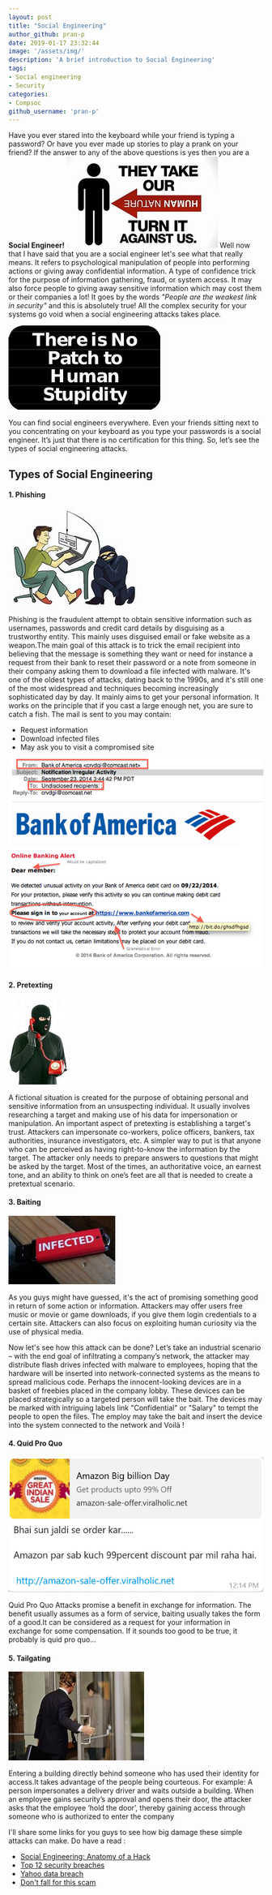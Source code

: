 ```yaml
---
layout: post
title: "Social Engineering"
author_github: pran-p
date: 2019-01-17 23:32:44
image: '/assets/img/'
description: 'A brief introduction to Social Engineering'
tags:
- Social engineering
- Security
categories:
- Compsoc
github_username: 'pran-p'
---
```


Have you ever stared into the keyboard while your friend is typing a password? Or have you ever made up stories to play a prank on your friend? If the answer to any of the above questions is yes then you are a **Social Engineer!**
![image](/blog/assets/img/social-engineering/0.jpg) 
Well now that I have said that you are a social engineer let's see what that really means.
It refers to psychological manipulation of people into performing actions or giving away confidential information. A type of confidence trick for the purpose of information gathering, fraud, or system access. It may also force people to giving away sensitive information which may cost them or their companies a lot!
It goes by the words *"People are the weakest link in security"* and this is absolutely true! All the complex security for your systems go void when a social engineering attacks takes place.

![image](/blog/assets/img/social-engineering/1.jpg) 

You can find social engineers everywhere. Even your friends sitting next to you concentrating on your keyboard as you type your passwords is a social engineer. It’s just that there is no certification for this thing. So, let’s see the types of social engineering attacks.

## Types of Social Engineering

#### 1. Phishing

![phishing](/blog/assets/img/social-engineering/2.jpg) 

Phishing is the fraudulent attempt to obtain sensitive information such as usernames, passwords and credit card details by disguising as a trustworthy entity. This mainly uses disguised email or fake website as a weapon.The main goal of this attack is to trick the email recipient into believing that the message is something they want or need for instance a request from their bank to reset their password or a note from someone in their company asking them to download a file infected with malware. It's one of the oldest types of attacks, dating back to the 1990s, and it's still one of the most widespread and techniques becoming increasingly sophisticated day by day. It mainly aims to get your personal information.
It works on the principle that if you cast a large enough net, you are sure to catch a fish.
The mail is sent to you may contain:

* Request information 
* Download infected files
* May ask you to visit a compromised site

![phishing](/blog/assets/img/social-engineering/6.png) 

#### 2. Pretexting

![pretexting](/blog/assets/img/social-engineering/3.jpg) 

A fictional situation is created for the purpose of obtaining personal and sensitive information from an unsuspecting individual. It usually involves researching a target and making use of his data for impersonation or manipulation. An important aspect of pretexting is establishing a target's trust.
Attackers can impersonate co-workers, police officers, bankers, tax authorities, insurance investigators, etc. A simpler way to put is that anyone who can be perceived as having right-to-know the information by the target. The attacker only needs to prepare answers to questions that might be asked by the target. Most of the times, an authoritative voice, an earnest tone, and an ability to think on one’s feet are all that is needed to create a pretextual scenario.

#### 3. Baiting

![baiting](/blog/assets/img/social-engineering/4.jpg) 

As you guys might have guessed, it's the act of promising something good in return of some action or information. Attackers may offer users free music or movie or game downloads, if you give them login credentials to a certain site. Attackers can also focus on exploiting human curiosity via the use of physical media.

Now let's see how this attack can be done?
Let’s take an industrial scenario – with the end goal of infiltrating a company’s network, the attacker may distribute flash drives infected with malware to employees, hoping that the hardware will be inserted into network-connected systems as the means to spread malicious code. Perhaps the innocent-looking devices are in a basket of freebies placed in the company lobby. These devices can be placed strategically so a targeted person will take the bait. The devices may be marked with intriguing labels link "Confidential" or "Salary" to tempt the people to open the files. The employ may take the bait and insert the device into the system connected to the network and Voilà !

#### 4. Quid Pro Quo

![quid-pro-quo](/blog/assets/img/social-engineering/7.PNG) 

Quid Pro Quo Attacks promise a benefit in exchange for information. The benefit usually assumes as a form of service, baiting usually takes the form of a good.It can be considered as a request for your information in exchange for some compensation. If it sounds too good to be true, it probably is quid pro quo…

#### 5. Tailgating

![tailgating](/blog/assets/img/social-engineering/5.jpg) 

Entering a building directly behind someone who has used their identity for access.It takes advantage of the people being courteous. For example: A person impersonates a delivery driver and waits outside a building. When an employee gains security’s approval and opens their door, the attacker asks that the employee ‘hold the door’, thereby gaining access through someone who is authorized to enter the company


I'll share some links for you guys to see how big damage these simple attacks can make. Do have a read :

- [Social Engineering: Anatomy of a Hack](https://www.csoonline.com/article/2123704/fraud-prevention/social-engineering--anatomy-of-a-hack.html?page=1)
- [Top 12 security breaches](https://heimdalsecurity.com/blog/12-true-stories-that-will-make-you-care-about-cyber-security/)
- [Yahoo data breach](https://www.wired.com/story/yahoo-breach-three-billion-accounts/)
- [Don't fall for this scam](https://www.thequint.com/news/webqoof/amazon-online-discount-scam-on-whatsapp)

